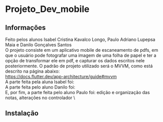 # Projeto_Dev_mobile

## Informações

Feito pelos alunos Isabel Cristina Kavalco Longo, Paulo Adriano Lupepsa Maia e Danilo Gonçalves Santos\
O projeto consiste em um aplicativo mobile de escaneamento de pdfs, em que o usuário pode fotografar uma imagem de uma folha de papel e ter a opção de transformar ele em pdf, e capturar os dados escritos nele posteriormente. O padrão de projeto utilizado será o MVVM, como está descrito na página abaixo:\
https://docs.flutter.dev/app-architecture/guide#mvvm \
A parte feita pela aluna Isabel foi: \
A parte feita pelo aluno Danilo foi: \
E, por fim, a parte feita pelo aluno Paulo foi: edição e organização das notas, alterações no controlador \
## Instalação
